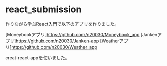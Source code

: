 # react_submission

作りながら学ぶReact入門で以下のアプリを作りました。

[Moneybookアプリ]<https://github.com/n20030/Moneybook_app>
[Jankenアプリ]<https://github.com/n20030/Janken-app>
[Weatherアプリ]<https://github.com/n20030/Weather_app>

creat-react-appを使いました。
